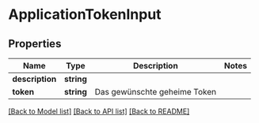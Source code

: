 # ApplicationTokenInput

## Properties
Name | Type | Description | Notes
------------ | ------------- | ------------- | -------------
**description** | **string** |  | 
**token** | **string** | Das gewünschte geheime Token | 

[[Back to Model list]](../../README.md#documentation-for-models) [[Back to API list]](../../README.md#documentation-for-api-endpoints) [[Back to README]](../../README.md)

